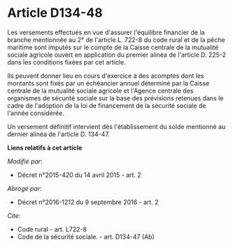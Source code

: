 # Article D134-48

Les versements effectués en vue d'assurer l'équilibre financier de la branche mentionnée au 2° de l'article L. 722-8 du code
rural et de la pêche maritime sont imputés sur le compte de la Caisse centrale de la mutualité sociale agricole ouvert en
application du premier alinéa de l'article D. 225-2 dans les conditions fixées par cet article. 

Ils peuvent donner lieu en cours d'exercice à des acomptes dont les montants sont fixés par un échéancier annuel déterminé
par la Caisse centrale de la mutualité sociale agricole et l'Agence centrale des organismes de sécurité sociale sur la base
des prévisions retenues dans le cadre de l'adoption de la loi de financement de la sécurité sociale de l'année considérée. 

Un versement définitif intervient dès l'établissement du solde mentionné au dernier alinéa de l'article D. 134-47.

**Liens relatifs à cet article**

_Modifié par_:

  - Décret n°2015-420 du 14 avril 2015 - art. 2

_Abrogé par_:

  - Décret n°2016-1212 du 9 septembre 2016 - art. 2

_Cite_:

  - Code rural - art. L722-8
  - Code de la sécurité sociale. - art. D134-47 (Ab)
